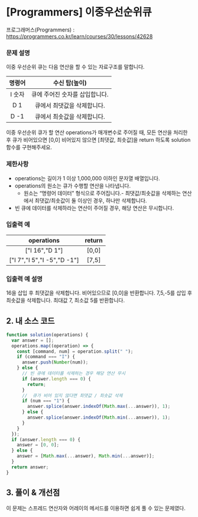 # [Programmers] 이중우선순위큐

프로그래머스(Programmers) : https://programmers.co.kr/learn/courses/30/lessons/42628

### 문제 설명

이중 우선순위 큐는 다음 연산을 할 수 있는 자료구조를 말합니다.

| 명령어 |         수신 탑(높이)          |
| :----: | :----------------------------: |
| I 숫자 | 큐에 주어진 숫자를 삽입합니다. |
|  D 1   |  큐에서 최댓값을 삭제합니다.   |
|  D -1  |  큐에서 최솟값을 삭제합니다.   |

이중 우선순위 큐가 할 연산 operations가 매개변수로 주어질 때, 모든 연산을 처리한 후 큐가 비어있으면 [0,0] 비어있지 않으면 [최댓값, 최솟값]을 return 하도록 solution 함수를 구현해주세요.

### 제한사항

- operations는 길이가 1 이상 1,000,000 이하인 문자열 배열입니다.
- operations의 원소는 큐가 수행할 연산을 나타냅니다.
  - 원소는 “명령어 데이터” 형식으로 주어집니다.- 최댓값/최솟값을 삭제하는 연산에서 최댓값/최솟값이 둘 이상인 경우, 하나만 삭제합니다.
- 빈 큐에 데이터를 삭제하라는 연산이 주어질 경우, 해당 연산은 무시합니다.

### 입출력 예

|         operations          | return |
| :-------------------------: | :----: |
|       ["I 16","D 1"]        | [0,0]  |
| ["I 7","I 5","I -5","D -1"] | [7,5]  |

### 입출력 예 설명

16을 삽입 후 최댓값을 삭제합니다. 비어있으므로 [0,0]을 반환합니다.
7,5,-5를 삽입 후 최솟값을 삭제합니다. 최대값 7, 최소값 5를 반환합니다.

## 2. 내 소스 코드

```javascript
function solution(operations) {
  var answer = [];
  operations.map((operation) => {
    const [command, num] = operation.split(" ");
    if (command === "I") {
      answer.push(Number(num));
    } else {
      // 빈 큐에 데이터를 삭제하는 경우 해당 연산 무시
      if (answer.length === 0) {
        return;
      }
      //  큐가 비어 있지 않다면 최댓값 / 최솟값 삭제
      if (num === "1") {
        answer.splice(answer.indexOf(Math.max(...answer)), 1);
      } else {
        answer.splice(answer.indexOf(Math.min(...answer)), 1);
      }
    }
  });
  if (answer.length === 0) {
    answer = [0, 0];
  } else {
    answer = [Math.max(...answer), Math.min(...answer)];
  }
  return answer;
}
```

## 3. 풀이 & 개선점

이 문제는 스프레드 연산자와 어레이의 메서드를 이용하면 쉽게 풀 수 있는 문제였다.
